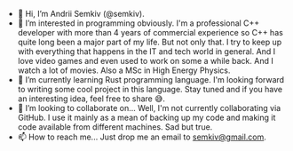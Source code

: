 - 👋 Hi, I’m Andrii Semkiv (@semkiv).
- 👀 I’m interested in programming obviously. I'm a professional C++ developer with more than 4 years of commercial experience so C++ has quite long been a major part of my life. But not only that. I try to keep up with everything that happens in the IT and tech world in general. And I love video games and even used to work on some a while back. And I watch a lot of movies. Also a MSc in High Energy Physics.
- 🌱 I’m currently learning Rust programming language. I'm looking forward to writing some cool project in this language. Stay tuned and if you have an interesting idea, feel free to share 😅.
- 💞️ I’m looking to collaborate on... Well, I'm not currently collaborating via GitHub. I use it mainly as a mean of backing up my code and making it code available from different machines. Sad but true.
- 📫 How to reach me... Just drop me an email to semkiv@gmail.com.

<!---
semkiv/semkiv is a ✨ special ✨ repository because its `README.md` (this file) appears on your GitHub profile.
You can click the Preview link to take a look at your changes.
--->
